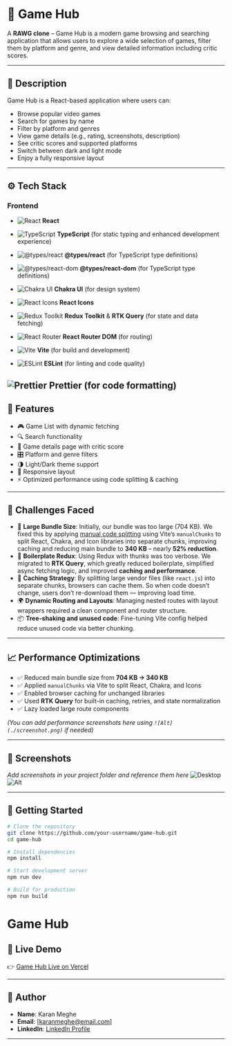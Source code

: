 <!-- @format -->

# 📛 Game Hub

A **RAWG clone** – Game Hub is a modern game browsing and searching application that allows users to explore a wide selection of games, filter them by platform and genre, and view detailed information including critic scores.

---

## 📝 Description

Game Hub is a React-based application where users can:

- Browse popular video games
- Search for games by name
- Filter by platform and genres
- View game details (e.g., rating, screenshots, description)
- See critic scores and supported platforms
- Switch between dark and light mode
- Enjoy a fully responsive layout

---

## ⚙️ Tech Stack

### Frontend

- ![React](https://img.shields.io/badge/React-61DAFB?style=for-the-badge&logo=react&logoColor=white) **React**

- ![TypeScript](https://img.shields.io/badge/TypeScript-3178C6?style=for-the-badge&logo=typescript&logoColor=white) **TypeScript** (for static typing and enhanced development experience)
- ![@types/react](https://img.shields.io/badge/@types/react-61DAFB?style=for-the-badge&logo=react&logoColor=white) **@types/react** (for TypeScript type definitions)
- ![@types/react-dom](https://img.shields.io/badge/@types/react--dom-61DAFB?style=for-the-badge&logo=react&logoColor=white) **@types/react-dom** (for TypeScript type definitions)
- ![Chakra UI](https://img.shields.io/badge/Chakra_UI-319795?style=for-the-badge&logo=chakra-ui&logoColor=white) **Chakra UI** (for design system)
- ![React Icons](https://img.shields.io/badge/React_Icons-61DAFB?style=for-the-badge&logo=react&logoColor=white) **React Icons**
- ![Redux Toolkit](https://img.shields.io/badge/Redux_Toolkit-764ABC?style=for-the-badge&logo=redux&logoColor=white) **Redux Toolkit** & **RTK Query** (for state and data fetching)
- ![React Router](https://img.shields.io/badge/React_Router-D63D20?style=for-the-badge&logo=react-router&logoColor=white) **React Router DOM** (for routing)
- ![Vite](https://img.shields.io/badge/Vite-646CFF?style=for-the-badge&logo=vite&logoColor=white) **Vite** (for build and development)
- ![ESLint](https://img.shields.io/badge/ESLint-4B32C3?style=for-the-badge&logo=eslint&logoColor=white) **ESLint** (for linting and code quality)

## ![Prettier](https://img.shields.io/badge/Prettier-F7B93E?style=for-the-badge&logo=prettier&logoColor=black) **Prettier** (for code formatting)

## 🚀 Features

- 🎮 Game List with dynamic fetching
- 🔍 Search functionality
- 📄 Game details page with critic score
- 🎛️ Platform and genre filters
- 🌗 Light/Dark theme support
- 📱 Responsive layout
- ⚡ Optimized performance using code splitting & caching

---

## 🧠 Challenges Faced

- 🧱 **Large Bundle Size**: Initially, our bundle was too large (704 KB). We fixed this by applying [manual code splitting](https://vitejs.dev/guide/build.html#chunking-strategy) using Vite’s `manualChunks` to split React, Chakra, and Icon libraries into separate chunks, improving caching and reducing main bundle to **340 KB** – nearly **52% reduction**.
- 🔄 **Boilerplate Redux**: Using Redux with thunks was too verbose. We migrated to **RTK Query**, which greatly reduced boilerplate, simplified async fetching logic, and improved **caching and performance**.
- 🔁 **Caching Strategy**: By splitting large vendor files (like `react.js`) into separate chunks, browsers can cache them. So when code doesn’t change, users don’t re-download them — improving load time.
- 🌍 **Dynamic Routing and Layouts**: Managing nested routes with layout wrappers required a clean component and router structure.
- 📦 **Tree-shaking and unused code**: Fine-tuning Vite config helped reduce unused code via better chunking.

---

## 📈 Performance Optimizations

- ✅ Reduced main bundle size from **704 KB → 340 KB**
- ✅ Applied `manualChunks` via Vite to split React, Chakra, and Icons
- ✅ Enabled browser caching for unchanged libraries
- ✅ Used **RTK Query** for built-in caching, retries, and state normalization
- ✅ Lazy loaded large route components

_(You can add performance screenshots here using `![Alt](./screenshot.png)` if needed)_

---

## 📸 Screenshots

_Add screenshots in your project folder and reference them here_
![Desktop](./screenshots/game-hub.png)
![Alt](./screenshots/game-hub-2.png)

---

## 🧪 Getting Started

```bash
# Clone the repository
git clone https://github.com/your-username/game-hub.git
cd game-hub

# Install dependencies
npm install

# Start development server
npm run dev

# Build for production
npm run build
```

# Game Hub

## 🔗 Live Demo

👉 [Game Hub Live on Vercel](https://game-hub-zeta-self.vercel.app/)

---

## 👤 Author

- **Name**: Karan Meghe
- **Email**: [karanmeghe@email.com]
- **LinkedIn**: [LinkedIn Profile](https://www.linkedin.com/in/karan-meghe-015610209/)

---
